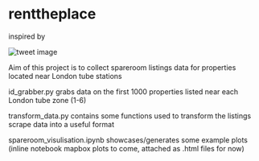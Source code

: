 # renttheplace

inspired by 

![tweet image](https://user-images.githubusercontent.com/54774848/74690133-c00a3600-51d5-11ea-871e-6d225e90bf06.png)

Aim of this project is to collect spareroom listings data for properties located near London tube stations

id_grabber.py grabs data on the first 1000 properties listed near each London tube zone (1-6)

transform_data.py contains some functions used to transform the listings scrape data into a useful format

spareroom_visulisation.ipynb showcases/generates some example plots (inline notebook mapbox plots to come, attached as .html files for now) 
